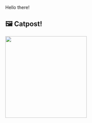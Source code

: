 Hello there!



## 🖼️ Catpost!

<sub>
    <img src="https://cdn2.thecatapi.com/images/3mn.jpg" height="256">
</sub>

